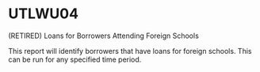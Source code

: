 # UTLWU04
(RETIRED) Loans for Borrowers Attending Foreign Schools

This report will identify borrowers that have loans for foreign schools.  This can be run for any specified time period.
